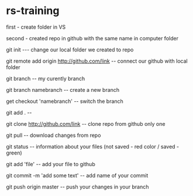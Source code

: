 # rs-training

first - create folder in VS

second - created repo in github with the same name in computer folder

git init --- change our local folder we created to repo

git remote add origin http://github.com/link -- connect our github with local folder

git branch -- my curently branch

git branch namebranch -- create a new branch

get checkout 'namebranch' -- switch the branch

git add . --

git clone http://github.com/link -- clone repo from github only one

git pull -- download changes from repo

git status -- information about your files (not saved - red color / saved - green)

git add 'file' -- add your file to github

git commit -m 'add some text' -- add name of your commit

git push origin master -- push your changes in your branch
